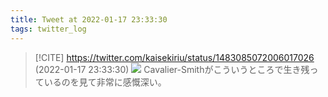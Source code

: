 ```yaml
---
title: Tweet at 2022-01-17 23:33:30
tags: twitter_log
---
```


> [!CITE] https://twitter.com/kaisekiriu/status/1483085072006017026 (2022-01-17 23:33:30)
> ![](https://twitter.com/kaisekiriu/status/1483085072006017026)
> Cavalier-Smithがこういうところで生き残っているのを見て非常に感慨深い。
